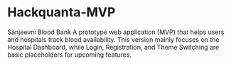# Hackquanta-MVP
Sanjeevni Blood Bank  A prototype web application (MVP) that helps users and hospitals track blood availability. This version mainly focuses on the Hospital Dashboard, while Login, Registration, and Theme Switching are basic placeholders for upcoming features.
